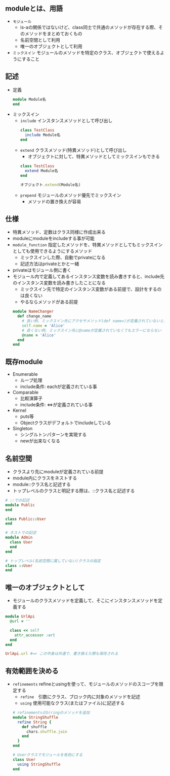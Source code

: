 ## moduleとは、用語
- `モジュール`
  - is-aの関係ではないけど、class同士で共通のメソッドが存在する際、そのメソッドをまとめておくもの
  - 名前空間として利用
  - 唯一のオブジェクトとして利用
- `ミックスイン` モジュールのメソッドを特定のクラス、オブジェクトで使えるようにすること

## 記述
- 定義
  ```ruby
  module Module名
  end
  ```
- ミックスイン
  - `include` インスタンスメソッドとして呼び出し
    ```ruby
    class TestClass
      include Module名
    end
    ```
  - `extend` クラスメソッド(特異メソッド)として呼び出し
     - オブジェクトに対して、特異メソッドとしてミックスインもできる
    ```ruby
    class TestClass
      extend Module名
    end

    オブジェクト.extend(Module名)
    ```
  - `prepend` モジュールのメソッド優先でミックスイン
    - メソッドの置き換えが容易

## 仕様
- 特異メソッド、定数はクラス同様に作成出来る
- moduleにmoduleをincludeする事が可能
- `module_function` 指定したメソッドを、特異メソッドとしてもミックスインとしても使用できるようにするメソッド
  - ミックスインした際、自動でprivateになる
  - 記述方法はprivateとかと一緒
- privateはモジュール側に書く
- モジュール内で定義してあるインスタンス変数を読み書きすると、include先のインスタンス変数を読み書きしたことになる
  - ミックスイン先で特定のインスタンス変数がある前提で、設計をするのは良くない
  - やるならメソッドがある前提
  ```ruby
  module NameChanger
    def change_name
      # 良い例、ミックスイン先にアクセサメソッド(def name=)が定義されていないとエラーになる
      self.name = 'Alice'
      # 良くない例、ミックスイン先に@nameが定義されていなくてもエラーにならない
      @name = 'Alice'
    end
  end
  ```

## 既存module
- Enumerable
  - ループ処理
  - include条件: eachが定義されている事
- Comparable
  - 比較演算子
  - include条件: <=>が定義されている事
- Kernel
  - puts等
  - Objectクラスがデフォルトでincludeしている
- Singleton
  - シングルトンパターンを実現する
  - newが出来なくなる

## 名前空間
- クラスより先にmoduleが定義されている前提
- module内にクラスをネストする
- module::クラス名と記述する
- トップレベルのクラスと明記する際は、::クラス名と記述する
```ruby
# ::での記述
module Public
end

class Public::User
end

# ネストでの記述
module Admin
  class User
  end
end

# トップレベル(名前空間に属していない)クラスの指定
class ::User
end
```

## 唯一のオブジェクトとして
- モジュールのクラスメソッドを定義して、そこにインスタンスメソッドを定義する
```ruby
module UrlApi
  @url = ''

  class << self
    attr_accessor :url
  end
end

UrlApi.url #=> この中身は共通で、書き換えた際も保存される
```

## 有効範囲を決める
- `refinements` refineとusingを使って、モジュールのメソッドのスコープを限定する
  - `refine`　引数にクラス、ブロック内に対象のメソッドを記述
  - `using` 使用可能なクラス(またはファイル)に記述する
  ```ruby
  # refinementsのSrringのメソッドを追加
  module StringShuffle
    refine String {
      def shuffle
        chars.shuffle.join
      end
    }
  end

  # Userクラスでモジュールを有効にする
  class User
    using StringShuffle
  end
  ```
